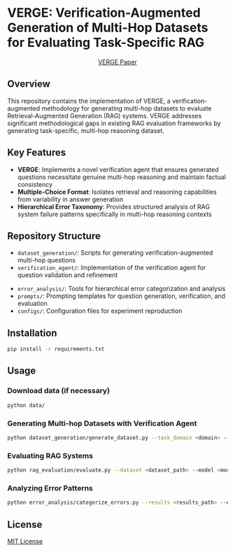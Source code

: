 # VERGE: Verification-Augmented Generation of Multi-Hop Datasets for Evaluating Task-Specific RAG

<p align="center">
<a href="...">VERGE Paper</a>
</p>

## Overview

This repository contains the implementation of VERGE, a verification-augmented methodology for generating multi-hop datasets to evaluate Retrieval-Augmented Generation (RAG) systems. VERGE addresses significant methodological gaps in existing RAG evaluation frameworks by generating task-specific, multi-hop reasoning dataset.

## Key Features

- **VERGE**: Implements a novel verification agent that ensures generated questions necessitate genuine multi-hop reasoning and maintain factual consistency
- **Multiple-Choice Format**: Isolates retrieval and reasoning capabilities from variability in answer generation
- **Hierarchical Error Taxonomy**: Provides structured analysis of RAG system failure patterns specifically in multi-hop reasoning contexts

## Repository Structure

- `dataset_generation/`: Scripts for generating verification-augmented multi-hop questions
- `verification_agent/`: Implementation of the verification agent for question validation and refinement
<!-- - `rag_evaluation/`: Evaluation frameworks for assessing RAG performance across configurations -->
- `error_analysis/`: Tools for hierarchical error categorization and analysis
- `prompts/`: Prompting templates for question generation, verification, and evaluation
- `configs/`: Configuration files for experiment reproduction

## Installation

```bash
pip install -r requirements.txt
```

## Usage

### Download data (if necessary)

```bash
python data/
```

### Generating Multi-hop Datasets with Verification Agent

```bash
python dataset_generation/generate_dataset.py --task_domain <domain> --output_path <path>
```

### Evaluating RAG Systems

```bash
python rag_evaluation/evaluate.py --dataset <dataset_path> --model <model_name> --retriever <retriever_type>
```

### Analyzing Error Patterns

```bash
python error_analysis/categorize_errors.py --results <results_path> --output <output_path>
```

## License

[MIT License](LICENSE)